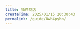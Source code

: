 ```yaml
---
title: 插件商店
createTime: 2025/01/15 20:30:43
permalink: /guide/0wh4pyhn/
---
```


<LinkCard icon="mingcute:plugin-2-line" title="前往插件商店" href="https://plugins.ncatbot.xyz" />